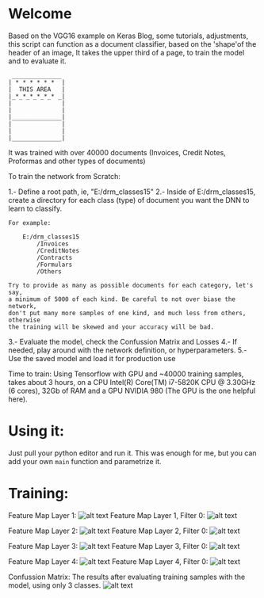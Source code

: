 # Welcome

Based on the VGG16 example on Keras Blog, some tutorials, adjustments, this
script can function as a document classifier, based on the 'shape'of the
header of an image, It takes the upper third of a page, to train the model 
and to evaluate it.
    
     ______________
    | * * * * * *  |
    |  THIS AREA   |
    |_*_*_*_*_*_* _|
    |              |
    |              |
    |______________|
    |              |
    |              |
    |______________|
        
It was trained with over 40000 documents (Invoices, Credit Notes, Proformas and
other types of documents)

To train the network from Scratch:
    
1.- Define a root path, ie, "E:/drm_classes15"
2.- Inside of E:/drm_classes15, create a directory for each class (type) of 
    document you want the DNN to learn to classify.
    
    For example:
        
        E:/drm_classes15
            /Invoices
            /CreditNotes
            /Contracts
            /Formulars
            /Others
    
    Try to provide as many as possible documents for each category, let's say,
    a minimum of 5000 of each kind. Be careful to not over biase the network, 
    don't put many more samples of one kind, and much less from others, otherwise
    the training will be skewed and your accuracy will be bad.
    
3.- Evaluate the model, check the Confussion Matrix and Losses
4.- If needed, play around with the network definition, or hyperparameters.
5.- Use the saved model and load it for production use

Time to train:
    Using Tensorflow with GPU and ~40000 training samples, takes about 3 hours,
    on a CPU Intel(R) Core(TM) i7-5820K CPU @ 3.30GHz (6 cores), 32Gb of RAM 
    and a GPU NVIDIA 980 (The GPU is the one helpful here).

# Using it:

Just pull your python editor and run it.
This was enough for me, but you can add your own `main` function and parametrize it.

# Training:
Feature Map Layer 1:
![alt text](https://github.com/coloboxp/DocumentClassificationByShape/raw/master/img/fml1.jpg "Feature Map Layer 1")
Feature Map Layer 1, Filter 0:
![alt text](https://github.com/coloboxp/DocumentClassificationByShape/raw/master/img/fml10.jpg "Feature Map Layer 1: Filter 0")

Feature Map Layer 2:
![alt text](https://github.com/coloboxp/DocumentClassificationByShape/raw/master/img/fml2.jpg "Feature Map Layer 2")
Feature Map Layer 2, Filter 0:
![alt text](https://github.com/coloboxp/DocumentClassificationByShape/raw/master/img/fml20.jpg "Feature Map Layer 2: Filter 0")

Feature Map Layer 3:
![alt text](https://github.com/coloboxp/DocumentClassificationByShape/raw/master/img/fml3.jpg "Feature Map Layer 3")
Feature Map Layer 3, Filter 0:
![alt text](https://github.com/coloboxp/DocumentClassificationByShape/raw/master/img/fml30.jpg "Feature Map Layer 3: Filter 0")

Feature Map Layer 4:
![alt text](https://github.com/coloboxp/DocumentClassificationByShape/raw/master/img/fml4.jpg "Feature Map Layer 4")
Feature Map Layer 4, Filter 0:
![alt text](https://github.com/coloboxp/DocumentClassificationByShape/raw/master/img/fml40.jpg "Feature Map Layer 4: Filter 0")

Confussion Matrix:
The results after evaluating training samples with the model, using only 3 classes.
![alt text](https://github.com/coloboxp/DocumentClassificationByShape/raw/master/img/cm.png "Confussion Matrix")
